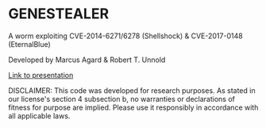 # GENESTEALER

A worm exploiting CVE-2014-6271/6278 (Shellshock) & CVE-2017-0148 (EternalBlue)

Developed by Marcus Agard & Robert T. Unnold

[Link to presentation](https://youtu.be/HCrHPVpQj2g)

DISCLAIMER: This code was developed for research purposes. As stated in our license's
section 4 subsection b, no warranties or declarations of fitness for purpose are
implied. Please use it responsibly in accordance with all applicable laws.
